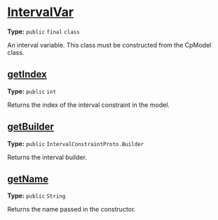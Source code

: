 # [IntervalVar](..//IntervalVar.java#L20)

**Type:** `public` `final` `class`

An interval variable. This class must be constructed from the CpModel class. 











## [getIndex](..//IntervalVar.java#L52)

**Type:** `public` `int`

Returns the index of the interval constraint in the model. 











## [getBuilder](..//IntervalVar.java#L57)

**Type:** `public` `IntervalConstraintProto.Builder`

Returns the interval builder. 











## [getName](..//IntervalVar.java#L62)

**Type:** `public` `String`

Returns the name passed in the constructor. 











